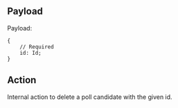 ## Payload

Payload:
```
{
    // Required
    id: Id;
}
```

## Action

Internal action to delete a poll candidate with the given id.
    